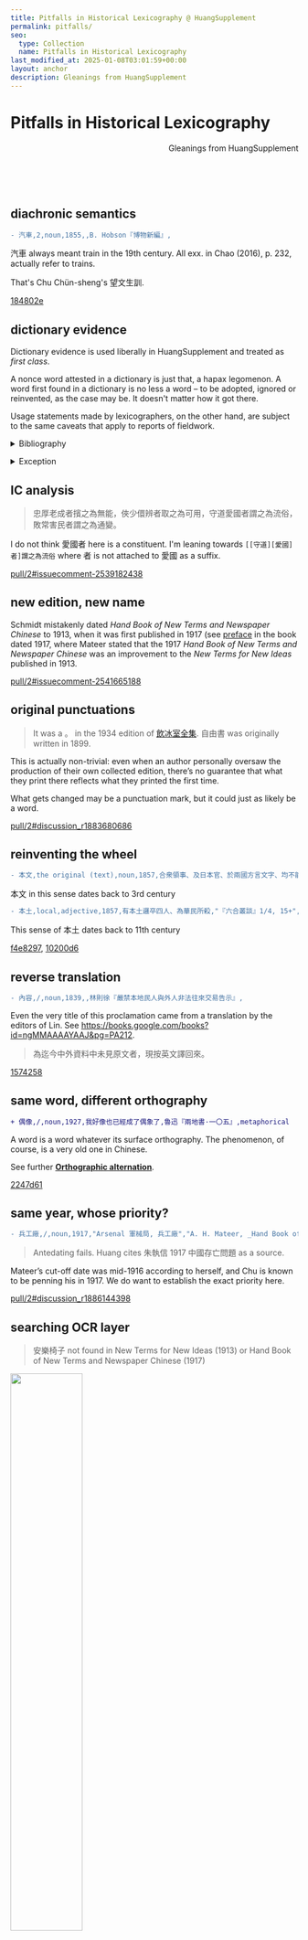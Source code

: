 ```yaml
---
title: Pitfalls in Historical Lexicography @ HuangSupplement
permalink: pitfalls/
seo:
  type: Collection
  name: Pitfalls in Historical Lexicography
last_modified_at: 2025-01-08T03:01:59+00:00
layout: anchor
description: Gleanings from HuangSupplement
---
```

# Pitfalls in Historical Lexicography

<p align="right">Gleanings from HuangSupplement</p>

&nbsp;  
&nbsp;  
&nbsp;  
## diachronic semantics

```diff
- 汽車,2,noun,1855,,B. Hobson『博物新編』,
```

汽車 always meant train in the 19th century. All exx. in Chao (2016), p. 232, actually refer to trains.

That's Chu Chün-sheng's 望文生訓.

[184802e](https://github.com/t18d/HuangSupplement/commit/184802ea9877186b40b7e33c3b3a4d7926029dfb)

## dictionary evidence

Dictionary evidence is used liberally in HuangSupplement and treated as _first class_.

A nonce word attested in a dictionary is just that, a hapax legomenon. A word first found in a dictionary is no less a word – to be adopted, ignored or reinvented, as the case may be. It doesn't matter how it got there.

Usage statements made by lexicographers, on the other hand, are subject to the same caveats that apply to reports of fieldwork.

<p><details>
    <summary>Bibliography</summary>
    <h3>Pace …</h3>
    <ul>
      <li>Hawke, Andrew, '11.11.2 Dictionary Evidence', in Philip Durkin (ed.), <em>The Oxford Handbook of Lexicography</em> (Oxford, 2016), 192–3.</li>
      <li>Osselton, N.&VeryThinSpace;E., 'Secondary Documentation in Historical Lexicography', in <em>Chosen Words: Past and Present Problems for Dictionary Makers</em> (Exeter, 1995), 137–47.</li>
    </ul>
</details></p>

<p><details>
    <summary>Exception</summary>
    <br>
    <ul>
      <li>Gilliver, Peter, 'Dictionary words', in John Considine (ed.), <em>Adventuring in Dictionaries: New Studies in the History of Lexicography</em> (Newcastle upon Tyne, 2010), 216–8.</li>
    </ul>
</details></p>

## IC analysis

> 忠厚老成者擯之為無能，俠少儇辨者取之為可用，守道愛國者謂之為流俗，敗常害民者謂之為通變。

I do not think 愛國者 here is a constituent. I'm leaning towards `[[守道][愛國]者]謂之為流俗` where 者 is not attached to 愛國 as a suffix.

[pull/2#issuecomment-2539182438](https://github.com/t18d/HuangSupplement/pull/2#issuecomment-2539182438)

## new edition, new name

Schmidt mistakenly dated _Hand Book of New Terms and Newspaper Chinese_ to 1913, when it was first published in 1917 (see [preface](https://babel.hathitrust.org/cgi/pt?id=mdp.39015021731313&seq=9) in the book dated 1917, where Mateer stated that the 1917 _Hand Book of New Terms and Newspaper Chinese_ was an improvement to the _New Terms for New Ideas_ published in 1913.

[pull/2#issuecomment-2541665188](https://github.com/t18d/HuangSupplement/pull/2#issuecomment-2541665188)

## original punctuations

> It was a 。 in the 1934 edition of [飲冰室全集](https://commons.wikimedia.org/wiki/File:SSID-13347803_%E9%A3%B2%E5%86%B0%E5%AE%A4%E5%85%A8%E9%9B%86_%E4%B8%8A.pdf). 自由書 was originally written in 1899.

This is actually non-trivial: even when an author personally oversaw the production of their own collected edition, there’s no guarantee that what they print there reflects what they printed the first time.

What gets changed may be a punctuation mark, but it could just as likely be a word.

[pull/2#discussion_r1883680686](https://github.com/t18d/HuangSupplement/pull/2#discussion_r1883680686)

## reinventing the wheel

```diff
- 本文,the original (text),noun,1857,合衆領事、及日本官、於兩國方言文字、均不能互相明曉、故於合約中准用荷蘭字為本文,"『六合叢談』1/12, 11",
```

本文 in this sense dates back to 3rd century

```diff
- 本土,local,adjective,1857,有本土邏卒四人、為華民所殺,"『六合叢談』1/4, 15+",
```

This sense of 本土 dates back to 11th century

[f4e8297](https://github.com/t18d/HuangSupplement/commit/f4e8297a1459d10285015b5d3b30ff885771578d), [10200d6](https://github.com/t18d/HuangSupplement/commit/10200d667f8782e6f418bd58cd5d2e449b073a36)

## reverse translation

```diff
- 內容,/,noun,1839,,林則徐『嚴禁本地民人與外人非法往來交易告示』,
```

Even the very title of this proclamation came from a translation by the editors of Lin. See https://books.google.com/books?id=ngMMAAAAYAAJ&pg=PA212.

> 為迄今中外資料中未見原文者，現按英文譯回來。

[1574258](https://github.com/t18d/HuangSupplement/commit/157425807f2b66ec69fc56cbe6804d77362298cc)

## same word, different orthography

```diff
+ 偶像,/,noun,1927,我好像也已經成了偶象了,魯迅『兩地書·一〇五』,metaphorical
```

A word is a word whatever its surface orthography. The phenomenon, of course, is a very old one in Chinese.

See further [**Orthographic alternation**](https://t18d.github.io/HuangSupplement/grammar/#orthographic-alternation).

[2247d61](https://github.com/t18d/HuangSupplement/commit/2247d61a7a29015fe309c1d910501e839677ada1)

## same year, whose priority?

```diff
- 兵工廠,/,noun,1917,"Arsenal 軍械局, 兵工廠","A. H. Mateer, _Hand Book of New Terms and Newspaper Chinese_",
```

> Antedating fails. Huang cites 朱執信 1917 中國存亡問題 as a source.

Mateer’s cut-off date was mid-1916 according to herself, and Chu is known to be penning his in 1917. We do want to establish the exact priority here.

[pull/2#discussion_r1886144398](https://github.com/t18d/HuangSupplement/pull/2#discussion_r1886144398)

## searching OCR layer

> 安樂椅子 not found in New Terms for New Ideas (1913) or Hand Book of New Terms and Newspaper Chinese (1917)

<img src="https://t18d.github.io/HuangSupplement/assets/椅子.webp" width="50%">

Characters can easily get dropped so you just have to search for all the substrings as well before you can say for sure that it’s not there.

That’s the lexicology counterpart to the phonetician Chao’s 言無難.

<p><details>
    <summary>Cf.</summary>
… Edward K. Conklin's antedating of 'Justice delayed is justice denied.' from 1868 to 1646 in <a href="https://t18d.github.io/HuangSupplement/sourcebook/#:~:text=Confessions%20of%20the%20Antedater">Shapiro (2018)</a>.
</details></p>

[pull/2#issuecomment-2544494345](https://github.com/t18d/HuangSupplement/pull/2#issuecomment-2544494345)

